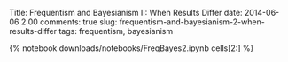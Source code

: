 Title: Frequentism and Bayesianism II: When Results Differ
date: 2014-06-06 2:00
comments: true
slug: frequentism-and-bayesianism-2-when-results-differ
tags: frequentism, bayesianism

{% notebook downloads/notebooks/FreqBayes2.ipynb cells[2:] %}